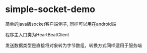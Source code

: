 # simple-socket-demo
简单的java版socket客户端例子, 同样可以用在android端

程序主入口类为HeartBeatClient

发送数据类型是直接将对象转为字节数组，转换方式同样适用于服务端
